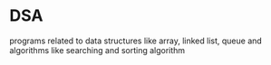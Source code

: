 # DSA
programs related to data structures like array, linked list, queue  and algorithms like searching and sorting algorithm
